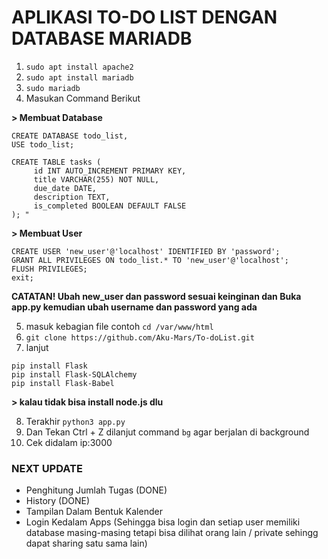 # APLIKASI TO-DO LIST DENGAN DATABASE MARIADB 

1. ```sudo apt install apache2```
2. ```sudo apt install mariadb```
3. ```sudo mariadb```
4. Masukan Command Berikut

**> Membuat Database**
```
CREATE DATABASE todo_list,
USE todo_list;
```
```
CREATE TABLE tasks (
     id INT AUTO_INCREMENT PRIMARY KEY,
     title VARCHAR(255) NOT NULL,
     due_date DATE,
     description TEXT,
     is_completed BOOLEAN DEFAULT FALSE
); "
```

**> Membuat User**
```
CREATE USER 'new_user'@'localhost' IDENTIFIED BY 'password';
GRANT ALL PRIVILEGES ON todo_list.* TO 'new_user'@'localhost';
FLUSH PRIVILEGES;
exit;
```
**CATATAN! Ubah new_user dan password sesuai keinginan dan Buka app.py 
kemudian ubah username dan password yang ada**

5. masuk kebagian file contoh ```cd /var/www/html```
6. ```git clone https://github.com/Aku-Mars/To-doList.git```
7. lanjut
```
pip install Flask
pip install Flask-SQLAlchemy
pip install Flask-Babel
```
**> kalau tidak bisa install node.js dlu**

8. Terakhir ```python3 app.py```
9. Dan Tekan Ctrl + Z dilanjut command ```bg``` agar berjalan di background
10. Cek didalam ip:3000

### NEXT UPDATE
- Penghitung Jumlah Tugas (DONE)
- History (DONE)
- Tampilan Dalam Bentuk Kalender
- Login Kedalam Apps (Sehingga bisa login dan setiap user memiliki database masing-masing
tetapi bisa dilihat orang lain / private sehingg dapat sharing satu sama lain)


